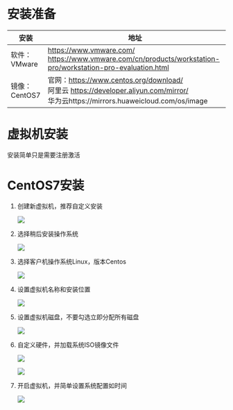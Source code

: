 # 安装准备

| 安装          | 地址                                                         |
| ------------- | ------------------------------------------------------------ |
| 软件：VMware  | https://www.vmware.com/ <br />https://www.vmware.com/cn/products/workstation-pro/workstation-pro-evaluation.html |
| 镜像：CentOS7 | 官网：https://www.centos.org/download/<br />阿里云 https://developer.aliyun.com/mirror/<br />华为云https://mirrors.huaweicloud.com/os/image |

# 虚拟机安装

安装简单只是需要注册激活

# CentOS7安装

1. 创建新虚拟机，推荐自定义安装

   ![](E:\wok\文档\doc\image\os\linux\centos\cetos7_install_1.jpg)

2. 选择稍后安装操作系统

   ![](E:\wok\文档\doc\image\os\linux\centos\cetos7_install_2.jpg)

   

3. 选择客户机操作系统Linux，版本Centos

   ![](E:\wok\文档\doc\image\os\linux\centos\cetos7_install_3.jpg)

4. 设置虚拟机名称和安装位置

   ![](E:\wok\文档\doc\image\os\linux\centos\cetos7_install_4.jpg)

5. 设置虚拟机磁盘，不要勾选立即分配所有磁盘

   ![](E:\wok\文档\doc\image\os\linux\centos\cetos7_install_5.jpg)

6. 自定义硬件，并加载系统ISO镜像文件

   ![](E:\wok\文档\doc\image\os\linux\centos\cetos7_install_6.jpg)

   ![](E:\wok\文档\doc\image\os\linux\centos\cetos7_install_7.jpg)

7. 开启虚拟机，并简单设置系统配置如时间

   ![](E:\wok\文档\doc\image\os\linux\centos\cetos7_install_8.jpg)

   